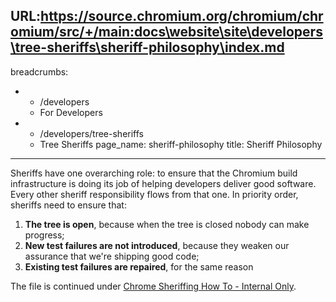 URL:https://source.chromium.org/chromium/chromium/src/+/main:docs\website\site\developers\tree-sheriffs\sheriff-philosophy\index.md
---
breadcrumbs:
- - /developers
  - For Developers
- - /developers/tree-sheriffs
  - Tree Sheriffs
page_name: sheriff-philosophy
title: Sheriff Philosophy
---

Sheriffs have one overarching role: to ensure that the Chromium build
infrastructure is doing its job of helping developers deliver good software.
Every other sheriff responsibility flows from that one. In priority order,
sheriffs need to ensure that:

1.  **The tree is open**, because when the tree is closed nobody can
            make progress;
2.  **New test failures are not introduced**, because they weaken our
            assurance that we're shipping good code;
3.  **Existing test failures are repaired**, for the same reason

The file is continued under [Chrome Sheriffing How
To - Internal Only](http://go/chrome-sheriffing-how-to).
